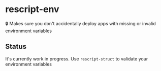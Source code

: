 # rescript-env

🔒 Makes sure you don't accidentally deploy apps with missing or invalid environment variables

## Status

It's currently work in progress. Use `rescript-struct` to validate your environment variables
